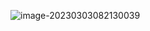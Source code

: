  

![image-20230303082130039](C:\Users\JunXing\AppData\Roaming\Typora\typora-user-images\image-20230303082130039.png)